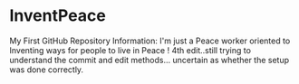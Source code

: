 # InventPeace
My First GitHub Repository
Information:   I'm just a Peace worker oriented to Inventing ways for people to live in Peace ! 
4th edit..still trying to understand the commit and edit methods... uncertain as whether the setup was done correctly. 
